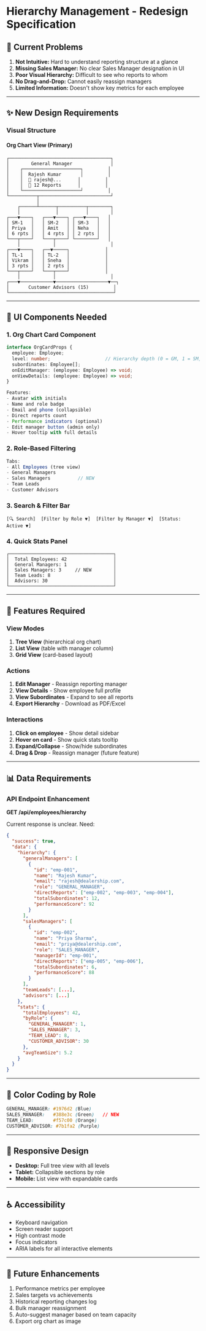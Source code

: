 # Hierarchy Management - Redesign Specification

## 🎯 Current Problems

1. **Not Intuitive:** Hard to understand reporting structure at a glance
2. **Missing Sales Manager:** No clear Sales Manager designation in UI
3. **Poor Visual Hierarchy:** Difficult to see who reports to whom
4. **No Drag-and-Drop:** Cannot easily reassign managers
5. **Limited Information:** Doesn't show key metrics for each employee

---

## ✨ New Design Requirements

### Visual Structure

#### **Org Chart View (Primary)**
```
┌─────────────────────────────────────┐
│        General Manager              │
│    ┌─────────────────────┐         │
│    │  Rajesh Kumar       │         │
│    │  📧 rajesh@...      │         │
│    │  👥 12 Reports      │         │
│    └─────────────────────┘         │
└──────────┬──────────────────────────┘
           │
    ┌──────┴──────┬──────────┬────────┐
    │             │          │        │
┌───▼────┐   ┌───▼────┐ ┌───▼────┐   │
│ SM-1   │   │ SM-2   │ │ SM-3   │   │
│ Priya  │   │ Amit   │ │ Neha   │   │
│ 6 rpts │   │ 4 rpts │ │ 2 rpts │   │
└───┬────┘   └───┬────┘ └────────┘   │
    │            │                    │
┌───▼────┐   ┌──▼─────┐             │
│ TL-1   │   │ TL-2   │             │
│ Vikram │   │ Sneha  │             │
│ 3 rpts │   │ 2 rpts │             │
└───┬────┘   └───┬────┘             │
    │            │                    │
┌───▼────────────▼───────────────────▼──┐
│       Customer Advisors (15)         │
└──────────────────────────────────────┘
```

---

## 🎨 UI Components Needed

### 1. Org Chart Card Component
```typescript
interface OrgCardProps {
  employee: Employee;
  level: number;                    // Hierarchy depth (0 = GM, 1 = SM, etc.)
  subordinates: Employee[];
  onEditManager: (employee: Employee) => void;
  onViewDetails: (employee: Employee) => void;
}

Features:
- Avatar with initials
- Name and role badge
- Email and phone (collapsible)
- Direct reports count
- Performance indicators (optional)
- Edit manager button (admin only)
- Hover tooltip with full details
```

### 2. Role-Based Filtering
```typescript
Tabs:
- All Employees (tree view)
- General Managers
- Sales Managers          // NEW
- Team Leads
- Customer Advisors
```

### 3. Search & Filter Bar
```
[🔍 Search]  [Filter by Role ▼]  [Filter by Manager ▼]  [Status: Active ▼]
```

### 4. Quick Stats Panel
```
┌──────────────────────────────────────┐
│  Total Employees: 42                 │
│  General Managers: 1                 │
│  Sales Managers: 3     // NEW        │
│  Team Leads: 8                       │
│  Advisors: 30                        │
└──────────────────────────────────────┘
```

---

## 🔧 Features Required

### View Modes
1. **Tree View** (hierarchical org chart)
2. **List View** (table with manager column)
3. **Grid View** (card-based layout)

### Actions
1. **Edit Manager** - Reassign reporting manager
2. **View Details** - Show employee full profile
3. **View Subordinates** - Expand to see all reports
4. **Export Hierarchy** - Download as PDF/Excel

### Interactions
1. **Click on employee** - Show detail sidebar
2. **Hover on card** - Show quick stats tooltip
3. **Expand/Collapse** - Show/hide subordinates
4. **Drag & Drop** - Reassign manager (future feature)

---

## 📊 Data Requirements

### API Endpoint Enhancement

**GET /api/employees/hierarchy**

Current response is unclear. Need:

```json
{
  "success": true,
  "data": {
    "hierarchy": {
      "generalManagers": [
        {
          "id": "emp-001",
          "name": "Rajesh Kumar",
          "email": "rajesh@dealership.com",
          "role": "GENERAL_MANAGER",
          "directReports": ["emp-002", "emp-003", "emp-004"],
          "totalSubordinates": 12,
          "performanceScore": 92
        }
      ],
      "salesManagers": [
        {
          "id": "emp-002",
          "name": "Priya Sharma",
          "email": "priya@dealership.com",
          "role": "SALES_MANAGER",
          "managerId": "emp-001",
          "directReports": ["emp-005", "emp-006"],
          "totalSubordinates": 6,
          "performanceScore": 88
        }
      ],
      "teamLeads": [...],
      "advisors": [...]
    },
    "stats": {
      "totalEmployees": 42,
      "byRole": {
        "GENERAL_MANAGER": 1,
        "SALES_MANAGER": 3,
        "TEAM_LEAD": 8,
        "CUSTOMER_ADVISOR": 30
      },
      "avgTeamSize": 5.2
    }
  }
}
```

---

## 🎨 Color Coding by Role

```css
GENERAL_MANAGER: #1976d2 (Blue)
SALES_MANAGER:   #388e3c (Green)   // NEW
TEAM_LEAD:       #f57c00 (Orange)
CUSTOMER_ADVISOR: #7b1fa2 (Purple)
```

---

## 📱 Responsive Design

- **Desktop:** Full tree view with all levels
- **Tablet:** Collapsible sections by role
- **Mobile:** List view with expandable cards

---

## ♿ Accessibility

- Keyboard navigation
- Screen reader support
- High contrast mode
- Focus indicators
- ARIA labels for all interactive elements

---

## 🚀 Future Enhancements

1. Performance metrics per employee
2. Sales targets vs achievements
3. Historical reporting changes log
4. Bulk manager reassignment
5. Auto-suggest manager based on team capacity
6. Export org chart as image

